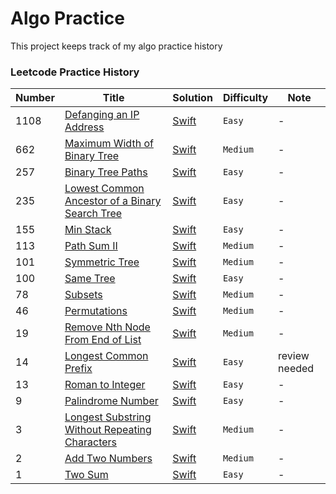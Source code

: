 # Algo Practice
This project keeps track of my algo practice history

### Leetcode Practice History

Number | Title | Solution | Difficulty | Note
--- | --- | --- | --- | ---
1108 | [Defanging an IP Address](https://leetcode.com/problems/defanging-an-ip-address/) | [Swift](https://github.com/jimmy0804/leetcode-practice/blob/master/Easy/defanging-an-ip-address.swift) | `Easy` | -
662 | [Maximum Width of Binary Tree](https://leetcode.com/problems/maximum-width-of-binary-tree/submissions/) | [Swift](https://github.com/jimmy0804/leetcode-practice/blob/master/Medium/662-maximum-width-of-binary-tree.swift) | `Medium` | -
257 | [Binary Tree Paths](https://leetcode.com/problems/binary-tree-paths/) | [Swift](https://github.com/jimmy0804/leetcode-practice/blob/master/Easy/257-binary-tree-paths.swift) | `Easy` | -
235 | [Lowest Common Ancestor of a Binary Search Tree](https://leetcode.com/problems/lowest-common-ancestor-of-a-binary-search-tree/) | [Swift](https://github.com/jimmy0804/leetcode-practice/blob/master/Easy/235-lowest-common-ancestor-of-a-binary-search-tree.swift) | `Easy` | -
155 | [Min Stack](https://leetcode.com/problems/min-stack/) | [Swift](https://github.com/jimmy0804/leetcode-practice/blob/master/Easy/155-min-stack.swift) | `Easy` | -
113 | [Path Sum II](https://leetcode.com/problems/path-sum-ii/) | [Swift](https://github.com/jimmy0804/leetcode-practice/blob/master/Medium/113-path-sum-2.swift) | `Medium` | -
101 | [Symmetric Tree](https://leetcode.com/problems/symmetric-tree/) | [Swift](https://github.com/jimmy0804/leetcode-practice/blob/master/Medium/101-symmetric-tree.swift) | `Medium` | -
100 | [Same Tree](https://leetcode.com/problems/same-tree/) | [Swift](https://github.com/jimmy0804/leetcode-practice/blob/master/Easy/100-same-tree.swift) | `Easy` | -
78 | [Subsets](https://leetcode.com/problems/subsets/) | [Swift](https://github.com/jimmy0804/leetcode-practice/blob/master/Medium/78-subsets.swift) | `Medium` | -
46 | [Permutations](https://leetcode.com/problems/permutations/) | [Swift](https://github.com/jimmy0804/leetcode-practice/blob/master/Medium/46-permutations.swift) | `Medium` | -
19 | [Remove Nth Node From End of List](https://leetcode.com/problems/remove-nth-node-from-end-of-list/) | [Swift](https://github.com/jimmy0804/leetcode-practice/blob/master/Medium/19-remove-nth-node-from-end-of-list.swift) | `Medium` | -
14 | [Longest Common Prefix](https://leetcode.com/problems/longest-common-prefix/) | [Swift](https://github.com/jimmy0804/leetcode-practice/blob/master/Easy/14-longest-common-prefix.swift) | `Easy` | review needed
13 | [Roman to Integer](https://leetcode.com/problems/roman-to-integer/) | [Swift](https://github.com/jimmy0804/leetcode-practice/blob/master/Easy/13-roman-to-Integer.swift) | `Easy` | -
9 | [Palindrome Number](https://leetcode.com/problems/palindrome-number/) | [Swift](https://github.com/jimmy0804/leetcode-practice/blob/master/Easy/palindrome-number.swift) | `Easy` |-
3 | [Longest Substring Without Repeating Characters](https://leetcode.com/problems/longest-substring-without-repeating-characters) | [Swift](https://github.com/jimmy0804/leetcode-practice/blob/master/Medium/3-longest-substring-without-repeating-characters.swift) | `Medium` | -
2 | [Add Two Numbers](https://leetcode.com/problems/add-two-numbers/) | [Swift](https://github.com/jimmy0804/leetcode-practice/blob/master/Medium/2-add-two-numbers.swift) | `Medium` | -
1 | [Two Sum](https://leetcode.com/problems/two-sum/) | [Swift](https://github.com/jimmy0804/leetcode-practice/blob/master/Easy/1-two-sum.swift) | `Easy` | -


